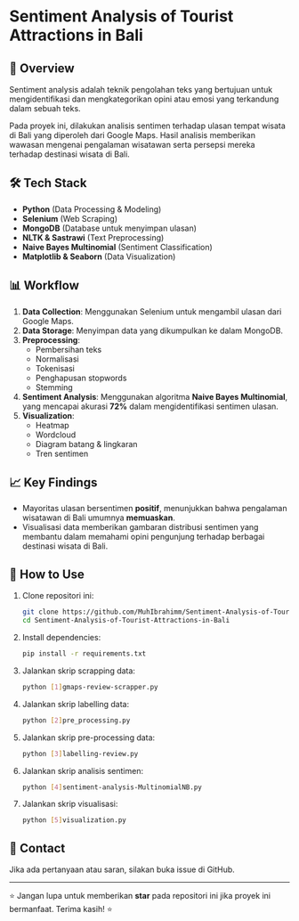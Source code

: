 # Sentiment Analysis of Tourist Attractions in Bali

## 📌 Overview
Sentiment analysis adalah teknik pengolahan teks yang bertujuan untuk mengidentifikasi dan mengkategorikan opini atau emosi yang terkandung dalam sebuah teks. 

Pada proyek ini, dilakukan analisis sentimen terhadap ulasan tempat wisata di Bali yang diperoleh dari Google Maps. Hasil analisis memberikan wawasan mengenai pengalaman wisatawan serta persepsi mereka terhadap destinasi wisata di Bali.

## 🛠️ Tech Stack
- **Python** (Data Processing & Modeling)
- **Selenium** (Web Scraping)
- **MongoDB** (Database untuk menyimpan ulasan)
- **NLTK & Sastrawi** (Text Preprocessing)
- **Naive Bayes Multinomial** (Sentiment Classification)
- **Matplotlib & Seaborn** (Data Visualization)

## 📊 Workflow
1. **Data Collection**: Menggunakan Selenium untuk mengambil ulasan dari Google Maps.
2. **Data Storage**: Menyimpan data yang dikumpulkan ke dalam MongoDB.
3. **Preprocessing**:
   - Pembersihan teks
   - Normalisasi
   - Tokenisasi
   - Penghapusan stopwords
   - Stemming
4. **Sentiment Analysis**: Menggunakan algoritma **Naive Bayes Multinomial**, yang mencapai akurasi **72%** dalam mengidentifikasi sentimen ulasan.
5. **Visualization**:
   - Heatmap
   - Wordcloud
   - Diagram batang & lingkaran
   - Tren sentimen

## 📈 Key Findings
- Mayoritas ulasan bersentimen **positif**, menunjukkan bahwa pengalaman wisatawan di Bali umumnya **memuaskan**.
- Visualisasi data memberikan gambaran distribusi sentimen yang membantu dalam memahami opini pengunjung terhadap berbagai destinasi wisata di Bali.

## 🚀 How to Use
1. Clone repositori ini:
   ```bash
   git clone https://github.com/MuhIbrahimm/Sentiment-Analysis-of-Tourist-Attractions-in-Bali.git
   cd Sentiment-Analysis-of-Tourist-Attractions-in-Bali
   ```
2. Install dependencies:
   ```bash
   pip install -r requirements.txt
   ```
3. Jalankan skrip scrapping data:
   ```bash
   python [1]gmaps-review-scrapper.py
   ```
3. Jalankan skrip labelling data:
   ```bash
   python [2]pre_processing.py
   ```
3. Jalankan skrip pre-processing data:
   ```bash
   python [3]labelling-review.py
   ```
3. Jalankan skrip analisis sentimen:
   ```bash
   python [4]sentiment-analysis-MultinomialNB.py
   ```
5. Jalankan skrip visualisasi:
   ```bash
   python [5]visualization.py
   ```

## 📩 Contact
Jika ada pertanyaan atau saran, silakan buka issue di GitHub.

---
⭐ Jangan lupa untuk memberikan **star** pada repositori ini jika proyek ini bermanfaat. Terima kasih! ⭐

